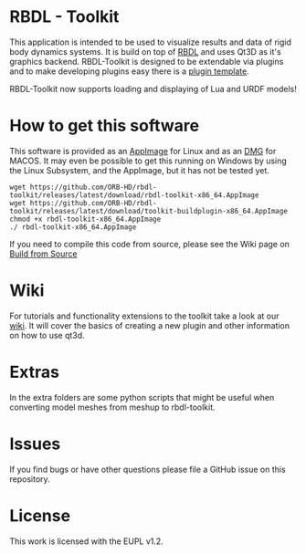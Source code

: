 RBDL - Toolkit
==============

This application is intended to be used to visualize results and data of rigid body dynamics systems. It is build on top of [RBDL](https://github.com/ORB-HD/rbdl-orb) and uses Qt3D as it's graphics backend. RBDL-Toolkit is designed to be extendable via plugins and to make developing plugins easy there is a [plugin template](https://github.com/ORB-HD/toolkit-plugin-template). 

RBDL-Toolkit now supports loading and displaying of Lua and URDF models!

# How to get this software

This software is provided as an [AppImage](https://github.com/ORB-HD/rbdl-toolkit/releases/download/v1.1.1/rbdl-toolkit-x86_64.AppImage) for Linux and as an [DMG](https://github.com/ORB-HD/rbdl-toolkit/releases/download/v1.1.1/rbdl-toolkit.dmg) for MACOS. It may even be possible to get this running on Windows by using the Linux Subsystem, and the AppImage, but it has not be tested yet.

```
wget https://github.com/ORB-HD/rbdl-toolkit/releases/latest/download/rbdl-toolkit-x86_64.AppImage
wget https://github.com/ORB-HD/rbdl-toolkit/releases/latest/download/toolkit-buildplugin-x86_64.AppImage
chmod +x rbdl-toolkit-x86_64.AppImage
./ rbdl-toolkit-x86_64.AppImage
```

If you need to compile this code from source, please see the Wiki page on [Build from Source](https://github.com/ORB-HD/rbdl-toolkit/wiki/Build-From-Source)

# Wiki

For tutorials and functionality extensions to the toolkit take a look at our [wiki](https://github.com/ORB-HD/rbdl-toolkit/wiki). It will cover the basics of creating a new plugin and other information on how to use qt3d.

# Extras

In the extra folders are some python scripts that might be useful when converting model meshes from meshup to rbdl-toolkit.

# Issues

If you find bugs or have other questions please file a GitHub issue on this repository.

# License

This work is licensed with the EUPL v1.2.
